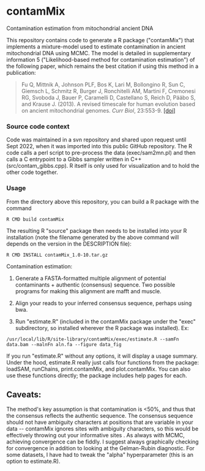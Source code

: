 # contamMix
Contamination estimation from mitochondrial ancient DNA

This repository contains code to generate a R package ("contamMix") that implements a mixture-model used to estimate contamination in ancient mitochondrial DNA using MCMC.  The model is detailed in supplementary information 5 ("Likelihood-based method for contamination estimation") of the following paper, which remains the best citation if using this method in a publication:

> Fu Q, Mittnik A, Johnson PLF, Bos K, Lari M, Bollongino R, Sun C, Giemsch L, Schmitz R, Burger J, Ronchitelli AM, Martini F, Cremonesi RG, Svoboda J, Bauer P, Caramelli D, Castellano S, Reich D, Pääbo S, and Krause J. (2013). A revised timescale for human evolution based on ancient mitochondrial genomes. *Curr Biol*, 23:553-9. [[doi]](http://dx.doi.org/10.1016/j.cub.2013.02.044)

### Source code context

Code was maintained in a svn repository and shared upon request until Sept 2022, when it was imported into this public GitHub repository.  The R code calls a perl script to pre-process the data (exec/sam2mn.pl) and then calls a C entrypoint to a Gibbs sampler written in C++ (src/contam_gibbs.cpp).  R itself is only used for visualization and to hold the other code together.

### Usage

From the directory above this repository, you can build a R package with the command

	R CMD build contamMix

The resulting R "source" package then needs to be installed into your R installation (note the filename generated by the above command will depends on the version in the DESCRIPTION file):

	R CMD INSTALL contamMix_1.0-10.tar.gz

Contamination estimation:
   1) Generate a FASTA-formatted multiple alignment of potential
contaminants + authentic (consensus) sequence.  Two possible programs for
making this alignment are mafft and muscle.

   2) Align your reads to your inferred consensus sequence, perhaps
using bwa.

   3) Run "estimate.R" (included in the contamMix package under the
"exec" subdirectory, so installed wherever the R package was installed). Ex:

	/usr/local/lib/R/site-library/contamMix/exec/estimate.R --samFn data.bam --malnFn aln.fa --figure data_fig

If you run "estimate.R" without any options, it will display a usage
summary.  Under the hood, estimate.R really just calls four functions
from the package: loadSAM, runChains, print.contamMix, and
plot.contamMix. You can also use these functions directly; the package
includes help pages for each.

## Caveats:
The method's key assumption is that contamination is <50%, and thus that the
consensus reflects the authentic sequence.  The consensus sequence
should not have ambiguity characters at positions that are variable in
your data -- contamMix ignores sites with ambiguity characters, so this
would be effectively throwing out your informative sites .  As always
with MCMC, achieving convergence can be fiddly.  I suggest always
graphically checking for convergence in addition to looking at the
Gelman-Rubin diagnostic.  For some datasets, I have had to tweak the
"alpha" hyperparameter (this is an option to estimate.R).
